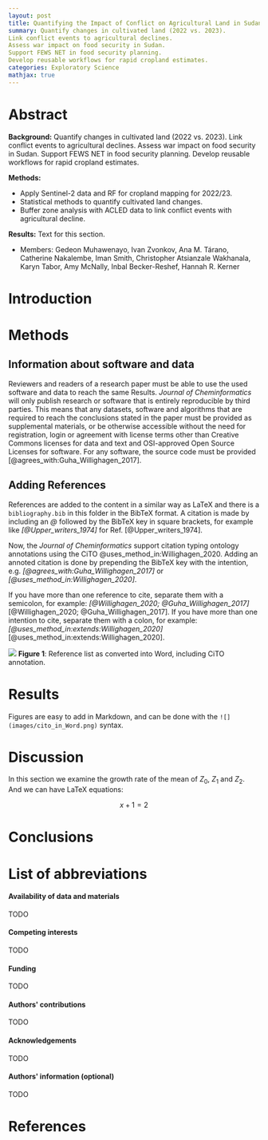 ```yaml
---
layout: post
title: Quantifying the Impact of Conflict on Agricultural Land in Sudan
summary: Quantify changes in cultivated land (2022 vs. 2023). 
Link conflict events to agricultural declines. 
Assess war impact on food security in Sudan.
Support FEWS NET in food security planning. 
Develop reusable workflows for rapid cropland estimates.
categories: Exploratory Science
mathjax: true
---
```



# Abstract

**Background:**  Quantify changes in cultivated land (2022 vs. 2023). 
Link conflict events to agricultural declines. 
Assess war impact on food security in Sudan.
Support FEWS NET in food security planning. 
Develop reusable workflows for rapid cropland estimates.

**Methods:** 

- Apply Sentinel-2 data and RF for cropland mapping for 2022/23. 
- Statistical methods to quantify cultivated land changes. 
- Buffer zone analysis with ACLED data to link conflict events with agricultural decline.


**Results:** Text for this section.


* Members:
Gedeon Muhawenayo, Ivan Zvonkov, Ana M. Tárano, Catherine Nakalembe, Iman Smith, Christopher Atsianzale Wakhanala, Karyn Tabor, Amy McNally, Inbal Becker-Reshef, Hannah R. Kerner

<!-- **Keywords:** sample; article; author -->

<!-- A graphical abstract can be supplied which, together with the article title,
  should provide the reader with a visual description of the type of chemistry covered
  in the article. The graphical abstract should be 920 x 300 pixels and a maximum of
  150KB jpeg, png or svg file. -->

# Introduction

<!-- This Markdown template is for a Research article in the *Journal of Cheminformatics*.
It requires pandoc 2.12 or later to be converted to a Word .docx or PDF, with the 
provided *Makefile*. See the [pandoc manual](http://pandoc.org/MANUAL.html) for more
information on pandoc. -->

# Methods

## Information about software and data

Reviewers and readers of a research paper must be able to use the used software and
data to reach the same Results. *Journal of Cheminformatics* will only publish research
or software that is entirely reproducible by third parties. This means that any
datasets, software and algorithms that are required to reach the conclusions stated
in the paper must be provided as supplemental materials, or be otherwise accessible
without the need for registration, login or agreement with license terms other than
Creative Commons licenses for data and text and OSI-approved Open Source Licenses
for software. For any software, the source code must be provided
[@agrees_with:Guha_Willighagen_2017].

## Adding References

References are added to the content in a similar way as LaTeX and there is a
`bibliography.bib` in this folder in the BibTeX format. A citation is made
by including an *\@* followed by the BibTeX key in square brackets, for example like
*[\@Upper_writers_1974]* for Ref. [@Upper_writers_1974].

Now, the *Journal of Cheminformatics* support citation typing ontology annotations
using the CiTO @uses_method_in:Willighagen_2020. Adding an annoted citation
is done by prepending the BibTeX key with the intention, e.g.
*[\@agrees_with:Guha_Willighagen_2017]* or *[\@uses_method_in:Willighagen_2020]*.

If you have more than one reference to cite, separate them with a semicolon,
for example: *[\@Willighagen_2020; \@Guha_Willighagen_2017]*
[@Willighagen_2020; @Guha_Willighagen_2017].
If you have more than one intention to cite, separate them with a colon,
for example: *[\@uses_method_in:extends:Willighagen_2020]*
[@uses_method_in:extends:Willighagen_2020].

![](images/cito_in_Word.png)
**Figure 1**: Reference list as converted into Word, including CiTO annotation.

# Results

Figures are easy to add in Markdown, and can be done with the `![](images/cito_in_Word.png)`
syntax.

# Discussion

In this section we examine the growth rate of the mean of $Z_0$, $Z_1$ and $Z_2$.
And we can have LaTeX equations:

$$
x+1 = 2 
$$

# Conclusions

# List of abbreviations


#### Availability of data and materials
TODO

#### Competing interests
TODO

#### Funding
TODO

#### Authors' contributions
TODO

#### Acknowledgements
TODO

#### Authors' information (optional)
TODO



# References